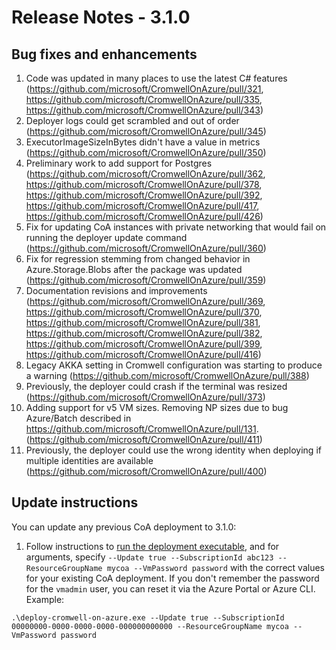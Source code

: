 # Release Notes - 3.1.0
## Bug fixes and enhancements

1.  Code was updated in many places to use the latest C# features (https://github.com/microsoft/CromwellOnAzure/pull/321, https://github.com/microsoft/CromwellOnAzure/pull/335, https://github.com/microsoft/CromwellOnAzure/pull/343)
2.  Deployer logs could get scrambled and out of order (https://github.com/microsoft/CromwellOnAzure/pull/345)
3.  ExecutorImageSizeInBytes didn't have a value in metrics (https://github.com/microsoft/CromwellOnAzure/pull/350)
4.  Preliminary work to add support for Postgres (https://github.com/microsoft/CromwellOnAzure/pull/362, https://github.com/microsoft/CromwellOnAzure/pull/378, https://github.com/microsoft/CromwellOnAzure/pull/392, https://github.com/microsoft/CromwellOnAzure/pull/417, https://github.com/microsoft/CromwellOnAzure/pull/426)
5.  Fix for updating CoA instances with private networking that would fail on running the deployer update command (https://github.com/microsoft/CromwellOnAzure/pull/360)
6.  Fix for regression stemming from changed behavior in Azure.Storage.Blobs after the package was updated (https://github.com/microsoft/CromwellOnAzure/pull/359)
7.  Documentation revisions and improvements (https://github.com/microsoft/CromwellOnAzure/pull/369, https://github.com/microsoft/CromwellOnAzure/pull/370, https://github.com/microsoft/CromwellOnAzure/pull/381, https://github.com/microsoft/CromwellOnAzure/pull/382, https://github.com/microsoft/CromwellOnAzure/pull/399, https://github.com/microsoft/CromwellOnAzure/pull/416)
8.  Legacy AKKA setting in Cromwell configuration was starting to produce a warning (https://github.com/microsoft/CromwellOnAzure/pull/388)
9.  Previously, the deployer could crash if the terminal was resized (https://github.com/microsoft/CromwellOnAzure/pull/373)
10.  Adding support for v5 VM sizes. Removing NP sizes due to bug Azure/Batch described in https://github.com/microsoft/CromwellOnAzure/pull/131. (https://github.com/microsoft/CromwellOnAzure/pull/411)
11.  Previously, the deployer could use the wrong identity when deploying if multiple identities are available (https://github.com/microsoft/CromwellOnAzure/pull/400)


## Update instructions

You can update any previous CoA deployment to 3.1.0:
1. Follow instructions to [run the deployment executable](https://github.com/microsoft/CromwellOnAzure#run-the-deployment-executable), and for arguments, specify `--Update true --SubscriptionId abc123 --ResourceGroupName mycoa --VmPassword password` with the correct values for your existing CoA deployment. If you don't remember the password for the `vmadmin` user, you can reset it via the Azure Portal or Azure CLI.  Example:<br/>
 
`.\deploy-cromwell-on-azure.exe --Update true --SubscriptionId 00000000-0000-0000-0000-000000000000 --ResourceGroupName mycoa --VmPassword password`